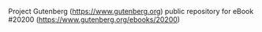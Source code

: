 Project Gutenberg (https://www.gutenberg.org) public repository for eBook #20200 (https://www.gutenberg.org/ebooks/20200)
